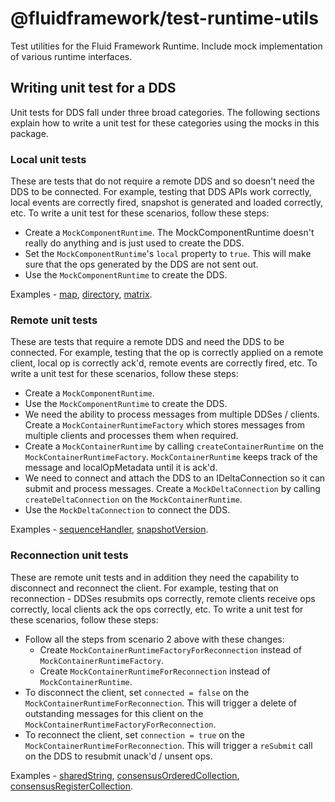 # @fluidframework/test-runtime-utils

Test utilities for the Fluid Framework Runtime.  Include mock implementation of various runtime interfaces.

## Writing unit test for a DDS

Unit tests for DDS fall under three broad categories. The following sections explain how to write a unit test for these categories using the mocks in this package.

### Local unit tests

These are tests that do not require a remote DDS and so doesn't need the DDS to be connected. For example, testing that DDS APIs work correctly, local events are correctly fired, snapshot is generated and loaded correctly, etc.
To write a unit test for these scenarios, follow these steps:
- Create a `MockComponentRuntime`. The MockComponentRuntime doesn't really do anything and is just used to create the DDS.
- Set the `MockComponentRuntime`'s `local` property to `true`. This will make sure that the ops generated by the DDS are not sent out.
- Use the `MockComponentRuntime` to create the DDS.

Examples - [map](..\map\src\test\map.spec.ts), [directory](..\map\src\test\directory.spec.ts), [matrix](..\matrix\test\matrix.spec.ts).

### Remote unit tests

These are tests that require a remote DDS and need the DDS to be connected. For example, testing that the op is correctly applied on a remote client, local op is correctly ack'd, remote events are correctly fired, etc.
To write a unit test for these scenarios, follow these steps:
- Create a `MockComponentRuntime`.
- Use the `MockComponentRuntime` to create the DDS.
- We need the ability to process messages from multiple DDSes / clients. Create a `MockContainerRuntimeFactory` which stores messages from multiple clients and processes them when required.
- Create a `MockContainerRuntime` by calling `createContainerRuntime` on the `MockContainerRuntimeFactory`. `MockContainerRuntime` keeps track of the message and localOpMetadata until it is ack'd.
- We need to connect and attach the DDS to an IDeltaConnection so it can submit and process messages. Create a `MockDeltaConnection` by calling `createDeltaConnection` on the `MockContainerRuntime`.
- Use the `MockDeltaConnection` to connect the DDS.

Examples - [sequenceHandler](..\\..\framework\undo-redo\src\test\sequenceHandler.spec.ts), [snapshotVersion](..\sequence\src\test\snapshotVersion.spec.ts).

### Reconnection unit tests

These are remote unit tests and in addition they need the capability to disconnect and reconnect the client. For example, testing that on reconnection - DDSes resubmits ops correctly, remote clients receive ops correctly, local clients ack the ops correctly, etc.
To write a unit test for these scenarios, follow these steps:
- Follow all the steps from scenario 2 above with these changes:
  - Create `MockContainerRuntimeFactoryForReconnection` instead of `MockContainerRuntimeFactory`.
  - Create `MockContainerRuntimeForReconnection` instead of `MockContainerRuntime`.
- To disconnect the client, set `connected = false` on the `MockContainerRuntimeForReconnection`. This will trigger a delete of outstanding messages for this client on the `MockContainerRuntimeFactoryForReconnection`.
- To reconnect the client, set `connection = true` on the `MockContainerRuntimeForReconnection`. This will trigger a `reSubmit` call on the DDS to resubmit unack'd / unsent ops.

Examples - [sharedString](..\sequence\src\test\sharedString.spec.ts), [consensusOrderedCollection](../consensus-ordered-collection/src/test/consensusOrderedCollection.spec.ts), [consensusRegisterCollection](../consensus-register-collection\src\test\consensusRegisterCollection.spec.ts).
